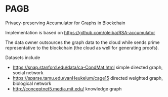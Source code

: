 # PAGB

Privacy-preserving Accumulator for Graphs in Blockchain

Implementation is based on https://github.com/oleiba/RSA-accumulator

The data owner outsources the graph data to the cloud while sends prime representative to the blockchain (the cloud as well for generating proofs).

Datasets include
* https://snap.stanford.edu/data/ca-CondMat.html
simple directed graph, social network
* https://sparse.tamu.edu/vanHeukelum/cage15
directed weighted graph, biological network
* http://conceptnet5.media.mit.edu/
knowledge graph